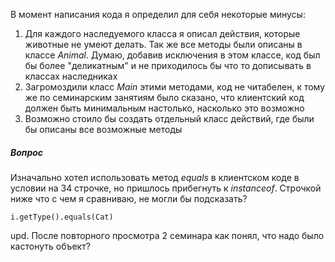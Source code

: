 В момент написания кода я определил для себя некоторые минусы:

1) Для каждого наследуемого класса я описал действия, которые животные не умеют делать. 
Так же все методы были описаны в классе *Animal*. Думаю, добавив исключения в этом классе, 
код был бы более "деликатным" и не приходилось бы что то дописывать в классах наследниках
2) Загромоздили класс *Main* этими методами, код не читабелен, к тому же по семинарским занятиям было сказано, 
что клиентский код должен быть минимальным настолько, насколько это возможно
3) Возможно стоило бы создать отдельный класс действий, где были бы описаны все возможные методы

##### Вопрос
Изначально хотел использовать метод *equals* в клиентском коде в условии на 34 строчке, 
но пришлось прибегнуть к *instanceof*. Строчкой ниже что с чем я сравниваю, не могли бы подсказать?
```
i.getType().equals(Cat)
```

upd. После повторного просмотра 2 семинара как понял, что надо было кастонуть объект?